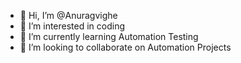 - 👋 Hi, I’m @Anuragvighe
- 👀 I’m interested in coding
- 🌱 I’m currently learning Automation Testing
- 💞️ I’m looking to collaborate on Automation Projects

<!---
Anuragvighe/Anuragvighe is a ✨ special ✨ repository because its `README.md` (this file) appears on your GitHub profile.
You can click the Preview link to take a look at your changes.
--->
